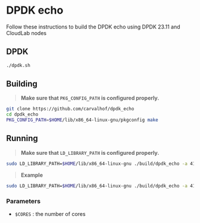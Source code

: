 # DPDK echo

Follow these instructions to build the DPDK echo using DPDK 23.11 and CloudLab nodes

## DPDK

```bash
./dpdk.sh
```

## Building

> **Make sure that `PKG_CONFIG_PATH` is configured properly.**

```bash
git clone https://github.com/carvalhof/dpdk_echo
cd dpdk_echo
PKG_CONFIG_PATH=$HOME/lib/x86_64-linux-gnu/pkgconfig make
```

## Running

> **Make sure that `LD_LIBRARY_PATH` is configured properly.**

```bash
sudo LD_LIBRARY_PATH=$HOME/lib/x86_64-linux-gnu ./build/dpdk_echo -a 41:00.0 -n 4 -c 0xff -- -n $CORES
```

> **Example**

```bash
sudo LD_LIBRARY_PATH=$HOME/lib/x86_64-linux-gnu ./build/dpdk_echo -a 41:00.0 -n 4 -c 0xff -- -n 1
```

### Parameters

- `$CORES` : the number of cores
